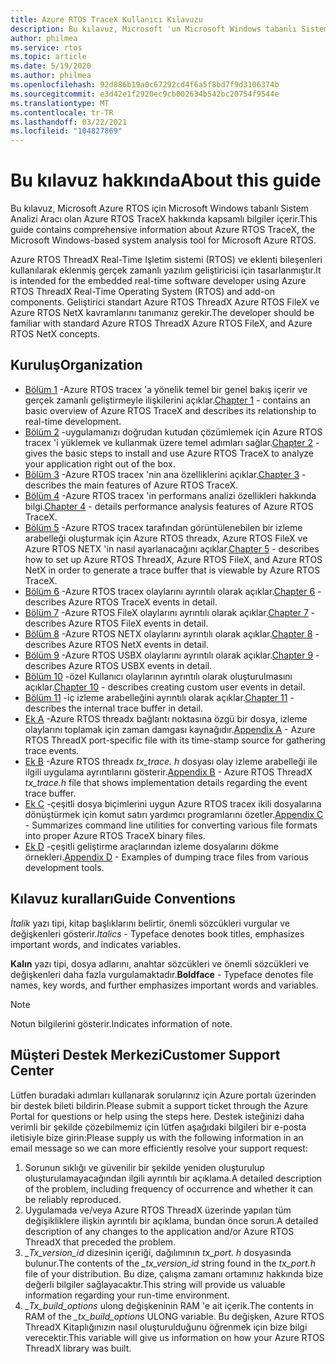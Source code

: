 ```yaml
---
title: Azure RTOS TraceX Kullanıcı Kılavuzu
description: Bu kılavuz, Microsoft 'un Microsoft Windows tabanlı Sistem Analizi Aracı olan Azure RTOS TraceX hakkında kapsamlı bilgiler içerir.
author: philmea
ms.service: rtos
ms.topic: article
ms.date: 5/19/2020
ms.author: philmea
ms.openlocfilehash: 92d886b19a0c67292cd4f6a5f8bd7f9d3106374b
ms.sourcegitcommit: e3d42e1f2920ec9cb002634b542bc20754f9544e
ms.translationtype: MT
ms.contentlocale: tr-TR
ms.lasthandoff: 03/22/2021
ms.locfileid: "104827869"
---
```

# <a name="about-this-guide"></a><span data-ttu-id="d9a45-103">Bu kılavuz hakkında</span><span class="sxs-lookup"><span data-stu-id="d9a45-103">About this guide</span></span>

<span data-ttu-id="d9a45-104">Bu kılavuz, Microsoft Azure RTOS için Microsoft Windows tabanlı Sistem Analizi Aracı olan Azure RTOS TraceX hakkında kapsamlı bilgiler içerir.</span><span class="sxs-lookup"><span data-stu-id="d9a45-104">This guide contains comprehensive information about Azure RTOS TraceX, the Microsoft Windows-based system analysis tool for Microsoft Azure RTOS.</span></span>

<span data-ttu-id="d9a45-105">Azure RTOS ThreadX Real-Time Işletim sistemi (RTOS) ve eklenti bileşenleri kullanılarak eklenmiş gerçek zamanlı yazılım geliştiricisi için tasarlanmıştır.</span><span class="sxs-lookup"><span data-stu-id="d9a45-105">It is intended for the embedded real-time software developer using Azure RTOS ThreadX Real-Time Operating System (RTOS) and add-on components.</span></span> <span data-ttu-id="d9a45-106">Geliştirici standart Azure RTOS ThreadX Azure RTOS FileX ve Azure RTOS NetX kavramlarını tanımanız gerekir.</span><span class="sxs-lookup"><span data-stu-id="d9a45-106">The developer should be familiar with standard Azure RTOS ThreadX Azure RTOS FileX, and Azure RTOS NetX concepts.</span></span>

## <a name="organization"></a><span data-ttu-id="d9a45-107">Kuruluş</span><span class="sxs-lookup"><span data-stu-id="d9a45-107">Organization</span></span>

- <span data-ttu-id="d9a45-108">[Bölüm 1](chapter1.md) -Azure RTOS tracex 'a yönelik temel bir genel bakış içerir ve gerçek zamanlı geliştirmeyle ilişkilerini açıklar.</span><span class="sxs-lookup"><span data-stu-id="d9a45-108">[Chapter 1](chapter1.md) - contains an basic overview of Azure RTOS TraceX and describes its relationship to real-time development.</span></span>
- <span data-ttu-id="d9a45-109">[Bölüm 2](chapter2.md) -uygulamanızı doğrudan kutudan çözümlemek için Azure RTOS tracex 'i yüklemek ve kullanmak üzere temel adımları sağlar.</span><span class="sxs-lookup"><span data-stu-id="d9a45-109">[Chapter 2](chapter2.md) - gives the basic steps to install and use Azure RTOS TraceX to analyze your application right out of the box.</span></span>
- <span data-ttu-id="d9a45-110">[Bölüm 3](chapter3.md) -Azure RTOS tracex 'nin ana özelliklerini açıklar.</span><span class="sxs-lookup"><span data-stu-id="d9a45-110">[Chapter 3](chapter3.md) - describes the main features of Azure RTOS TraceX.</span></span>
- <span data-ttu-id="d9a45-111">[Bölüm 4](chapter4.md) -Azure RTOS tracex 'in performans analizi özellikleri hakkında bilgi.</span><span class="sxs-lookup"><span data-stu-id="d9a45-111">[Chapter 4](chapter4.md) - details performance analysis features of Azure RTOS TraceX.</span></span>
- <span data-ttu-id="d9a45-112">[Bölüm 5](chapter5.md) -Azure RTOS tracex tarafından görüntülenebilen bir izleme arabelleği oluşturmak için Azure RTOS threadx, Azure RTOS FileX ve Azure RTOS NETX 'in nasıl ayarlanacağını açıklar.</span><span class="sxs-lookup"><span data-stu-id="d9a45-112">[Chapter 5](chapter5.md) - describes how to set up Azure RTOS ThreadX, Azure RTOS FileX, and Azure RTOS NetX in order to generate a trace buffer that is viewable by Azure RTOS TraceX.</span></span>
- <span data-ttu-id="d9a45-113">[Bölüm 6](chapter6.md) -Azure RTOS tracex olaylarını ayrıntılı olarak açıklar.</span><span class="sxs-lookup"><span data-stu-id="d9a45-113">[Chapter 6](chapter6.md) - describes Azure RTOS TraceX events in detail.</span></span>
- <span data-ttu-id="d9a45-114">[Bölüm 7](chapter7.md) -Azure RTOS FileX olaylarını ayrıntılı olarak açıklar.</span><span class="sxs-lookup"><span data-stu-id="d9a45-114">[Chapter 7](chapter7.md) - describes Azure RTOS FileX events in detail.</span></span>
- <span data-ttu-id="d9a45-115">[Bölüm 8](chapter8.md) -Azure RTOS NETX olaylarını ayrıntılı olarak açıklar.</span><span class="sxs-lookup"><span data-stu-id="d9a45-115">[Chapter 8](chapter8.md) - describes Azure RTOS NetX events in detail.</span></span>
- <span data-ttu-id="d9a45-116">[Bölüm 9](chapter9.md) -Azure RTOS USBX olaylarını ayrıntılı olarak açıklar.</span><span class="sxs-lookup"><span data-stu-id="d9a45-116">[Chapter 9](chapter9.md) - describes Azure RTOS USBX events in detail.</span></span>
- <span data-ttu-id="d9a45-117">[Bölüm 10](chapter10.md) -özel Kullanıcı olaylarının ayrıntılı olarak oluşturulmasını açıklar.</span><span class="sxs-lookup"><span data-stu-id="d9a45-117">[Chapter 10](chapter10.md) - describes creating custom user events in detail.</span></span>
- <span data-ttu-id="d9a45-118">[Bölüm 11](chapter11.md) -iç izleme arabelleğini ayrıntılı olarak açıklar.</span><span class="sxs-lookup"><span data-stu-id="d9a45-118">[Chapter 11](chapter11.md) - describes the internal trace buffer in detail.</span></span>
- <span data-ttu-id="d9a45-119">[Ek A](appendix-a.md) -Azure RTOS threadx bağlantı noktasına özgü bir dosya, izleme olaylarını toplamak için zaman damgası kaynağıdır.</span><span class="sxs-lookup"><span data-stu-id="d9a45-119">[Appendix A](appendix-a.md) - Azure RTOS ThreadX port-specific file with its time-stamp source for gathering trace events.</span></span>
- <span data-ttu-id="d9a45-120">[Ek B](appendix-b.md) -Azure RTOS threadx *tx_trace. h* dosyası olay izleme arabelleği ile ilgili uygulama ayrıntılarını gösterir.</span><span class="sxs-lookup"><span data-stu-id="d9a45-120">[Appendix B](appendix-b.md) - Azure RTOS ThreadX *tx_trace.h* file that shows implementation details regarding the event trace buffer.</span></span>
- <span data-ttu-id="d9a45-121">[Ek C](appendix-c.md) -çeşitli dosya biçimlerini uygun Azure RTOS tracex ikili dosyalarına dönüştürmek için komut satırı yardımcı programlarını özetler.</span><span class="sxs-lookup"><span data-stu-id="d9a45-121">[Appendix C](appendix-c.md) - Summarizes command line utilities for converting various file formats into proper Azure RTOS TraceX binary files.</span></span>
- <span data-ttu-id="d9a45-122">[Ek D](appendix-d.md) -çeşitli geliştirme araçlarından izleme dosyalarını dökme örnekleri.</span><span class="sxs-lookup"><span data-stu-id="d9a45-122">[Appendix D](appendix-d.md) - Examples of dumping trace files from various development tools.</span></span>

## <a name="guide-conventions"></a><span data-ttu-id="d9a45-123">Kılavuz kuralları</span><span class="sxs-lookup"><span data-stu-id="d9a45-123">Guide Conventions</span></span>

<span data-ttu-id="d9a45-124">*İtalik* yazı tipi, kitap başlıklarını belirtir, önemli sözcükleri vurgular ve değişkenleri gösterir.</span><span class="sxs-lookup"><span data-stu-id="d9a45-124">*Italics* - Typeface denotes book titles, emphasizes important words, and indicates variables.</span></span>

<span data-ttu-id="d9a45-125">**Kalın** yazı tipi, dosya adlarını, anahtar sözcükleri ve önemli sözcükleri ve değişkenleri daha fazla vurgulamaktadır.</span><span class="sxs-lookup"><span data-stu-id="d9a45-125">**Boldface** - Typeface denotes file names, key words, and further emphasizes important words and variables.</span></span>

> [!NOTE]
> <span data-ttu-id="d9a45-126">Notun bilgilerini gösterir.</span><span class="sxs-lookup"><span data-stu-id="d9a45-126">Indicates information of note.</span></span>

## <a name="customer-support-center"></a><span data-ttu-id="d9a45-127">Müşteri Destek Merkezi</span><span class="sxs-lookup"><span data-stu-id="d9a45-127">Customer Support Center</span></span>

<span data-ttu-id="d9a45-128">Lütfen buradaki adımları kullanarak sorularınız için Azure portalı üzerinden bir destek bileti bildirin.</span><span class="sxs-lookup"><span data-stu-id="d9a45-128">Please submit a support ticket through the Azure Portal for questions or help using the steps here.</span></span> <span data-ttu-id="d9a45-129">Destek isteğinizi daha verimli bir şekilde çözebilmemiz için lütfen aşağıdaki bilgileri bir e-posta iletisiyle bize girin:</span><span class="sxs-lookup"><span data-stu-id="d9a45-129">Please supply us with the following information in an email message so we can more efficiently resolve your support request:</span></span>

1. <span data-ttu-id="d9a45-130">Sorunun sıklığı ve güvenilir bir şekilde yeniden oluşturulup oluşturulamayacağından ilgili ayrıntılı bir açıklama.</span><span class="sxs-lookup"><span data-stu-id="d9a45-130">A detailed description of the problem, including frequency of occurrence and whether it can be reliably reproduced.</span></span>
2. <span data-ttu-id="d9a45-131">Uygulamada ve/veya Azure RTOS ThreadX üzerinde yapılan tüm değişikliklere ilişkin ayrıntılı bir açıklama, bundan önce sorun.</span><span class="sxs-lookup"><span data-stu-id="d9a45-131">A detailed description of any changes to the application and/or Azure RTOS ThreadX that preceded the problem.</span></span>
3. <span data-ttu-id="d9a45-132">*_Tx_version_id* dizesinin içeriği, dağılımının *tx_port. h* dosyasında bulunur.</span><span class="sxs-lookup"><span data-stu-id="d9a45-132">The contents of the *_tx_version_id* string found in the *tx_port.h* file of your distribution.</span></span> <span data-ttu-id="d9a45-133">Bu dize, çalışma zamanı ortamınız hakkında bize değerli bilgiler sağlayacaktır.</span><span class="sxs-lookup"><span data-stu-id="d9a45-133">This string will provide us valuable information regarding your run-time environment.</span></span>
4. <span data-ttu-id="d9a45-134">*_Tx_build_options* ulong değişkeninin RAM 'e ait içerik.</span><span class="sxs-lookup"><span data-stu-id="d9a45-134">The contents in RAM of the *_tx_build_options* ULONG variable.</span></span> <span data-ttu-id="d9a45-135">Bu değişken, Azure RTOS ThreadX Kitaplığınızın nasıl oluşturulduğunu öğrenmek için bize bilgi verecektir.</span><span class="sxs-lookup"><span data-stu-id="d9a45-135">This variable will give us information on how your Azure RTOS ThreadX library was built.</span></span>
